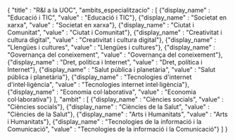 {
	"title" : "R&I a la UOC",
	"ambits_especialitzacio" : [
		{"display_name" : "Educació i TIC", "value" : "Educació i TIC"},
		{"display_name" : "Societat en xarxa", "value" : "Societat en xarxa"},
		{"display_name" : "Ciutat i Comunitat", "value" : "Ciutat i Comunitat"},
		{"display_name" : "Creativitat i cultura digital", "value" : "Creativitat i cultura digital"},
		{"display_name" : "Llengües i cultures", "value" : "Llengües i cultures"},
		{"display_name" : "Governança del coneixement", "value" : "Governança del coneixement"},
		{"display_name" : "Dret, política i Internet", "value" : "Dret, política i Internet"},
		{"display_name" : "Salut pública i planetària", "value" : "Salut pública i planetària"},
		{"display_name" : "Tecnologies d'internet d'intel·ligència", "value" : "Tecnologies internet intel·ligència"},
		{"display_name" : "Economia col·laborativa", "value" : "Economia col·laborativa"}
	], 
	"ambit" : [
		{"display_name" : "Ciències socials", "value" : "Ciències socials"},
		{"display_name" : "Ciències de la Salut", "value" : "Ciències de la Salut"},
		{"display_name" : "Arts i Humanitats", "value" : "Arts i Humanitats"},
		{"display_name" : "Tecnologies de la informació i la Comunicació", "value" : "Tecnologies de la informació i la Comunicació"}
	]
}
